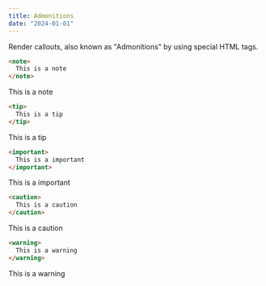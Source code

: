 ```yaml
---
title: Admonitions
date: "2024-01-01"
---
```


Render callouts, also known as "Admonitions" by using special HTML tags.

```html
<note>
  This is a note
</note>
```

<note>
  This is a note
</note>

```html
<tip>
  This is a tip
</tip>
```

<tip>
  This is a tip
</tip>

```html
<important>
  This is a important
</important>
```

<important>
  This is a important
</important>

```html
<caution>
  This is a caution
</caution>
```

<caution>
  This is a caution
</caution>

```html
<warning>
  This is a warning
</warning>
```

<warning>
  This is a warning
</warning>
